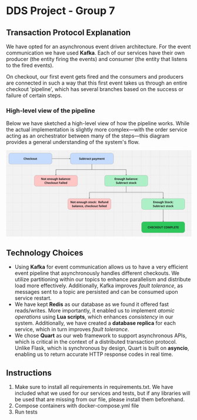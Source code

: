 # DDS Project - Group 7

## Transaction Protocol Explanation
We have opted for an asynchronous event driven architecture. 
For the event communication we have used **Kafka**. Each of our services have their 
own producer (the entity firing the events) and consumer (the entity that listens 
to the fired events).   

On checkout, our first event gets fired and the consumers and producers are connected 
in such a way that this first event takes us through an entire checkout 'pipeline',
which has several branches based on the success or failure of certain steps.

### High-level view of the pipeline
Below we have sketched a high-level view of how the pipeline works. While the actual implementation 
is slightly more complex—with the order service acting as an orchestrator between many of the 
steps—this diagram provides a general understanding of the system's flow.

<img src="checkout-highlevel.png" alt="img.png" width="1000"/>

[//]: # (![img.png]&#40;checkout-highlevel.png&#41;)

## Technology Choices
- Using **Kafka** for event communication allows us to have a very efficient event pipeline
that asynchronously handles different checkouts. We utilize partitioning within our topics to 
enhance parallelism and distribute load more effectively. Additionally, Kafka improves _fault tolerance_,
as messages sent to a topic are persisted and can be consumed upon service restart.
- We have kept **Redis** as our database as we found it offered fast reads/writes. More importantly, it
enabled us to implement _atomic operations_ using **Lua scripts**, which enhances _consistency_ in our system.
Additionally, we have created a **database replica** for each service, which in turn improves _fault tolerance_. 
- We chose **Quart** as our web framework to support asynchronous APIs, which is critical in the context of a 
distributed transaction protocol. Unlike Flask, which is synchronous by design, Quart is built on **asyncio**,
enabling us to return accurate HTTP response codes in real time.

[//]: # (# Web-scale Data Management Project Template)

[//]: # ()
[//]: # (Basic project structure with Python's Flask and Redis. )

[//]: # (**You are free to use any web framework in any language and any database you like for this project.**)

[//]: # ()
[//]: # (### Project structure)

[//]: # ()
[//]: # (* `env`)

[//]: # (    Folder containing the Redis env variables for the docker-compose deployment)

[//]: # (    )
[//]: # (* `helm-config` )

[//]: # (   Helm chart values for Redis and ingress-nginx)

[//]: # (        )
[//]: # (* `k8s`)

[//]: # (    Folder containing the kubernetes deployments, apps and services for the ingress, order, payment and stock services.)

[//]: # (    )
[//]: # (* `order`)

[//]: # (    Folder containing the order application logic and dockerfile. )

[//]: # (    )
[//]: # (* `payment`)

[//]: # (    Folder containing the payment application logic and dockerfile. )

[//]: # ()
[//]: # (* `stock`)

[//]: # (    Folder containing the stock application logic and dockerfile. )

[//]: # ()
[//]: # (* `test`)

[//]: # (    Folder containing some basic correctness tests for the entire system. &#40;Feel free to enhance them&#41;)

[//]: # ()
[//]: # (### Deployment types:)

[//]: # ()
[//]: # (#### docker-compose &#40;local development&#41;)

[//]: # ()
[//]: # (After coding the REST endpoint logic run `docker-compose up --build` in the base folder to test if your logic is correct)

[//]: # (&#40;you can use the provided tests in the `\test` folder and change them as you wish&#41;. )

[//]: # ()
[//]: # (***Requirements:*** You need to have docker and docker-compose installed on your machine. )

[//]: # ()
[//]: # (K8s is also possible, but we do not require it as part of your submission. )

[//]: # ()
[//]: # (#### minikube &#40;local k8s cluster&#41;)

[//]: # ()
[//]: # (This setup is for local k8s testing to see if your k8s config works before deploying to the cloud. )

[//]: # (First deploy your database using helm by running the `deploy-charts-minicube.sh` file &#40;in this example the DB is Redis )

[//]: # (but you can find any database you want in https://artifacthub.io/ and adapt the script&#41;. Then adapt the k8s configuration files in the)

[//]: # (`\k8s` folder to mach your system and then run `kubectl apply -f .` in the k8s folder. )

[//]: # ()
[//]: # (***Requirements:*** You need to have minikube &#40;with ingress enabled&#41; and helm installed on your machine.)

[//]: # ()
[//]: # (#### kubernetes cluster &#40;managed k8s cluster in the cloud&#41;)

[//]: # ()
[//]: # (Similarly to the `minikube` deployment but run the `deploy-charts-cluster.sh` in the helm step to also install an ingress to the cluster. )

[//]: # ()
[//]: # (***Requirements:*** You need to have access to kubectl of a k8s cluster.)


## Instructions
1. Make sure to install all requirements in requirements.txt. We have included what we used for our services and tests, but if any libraries will be used that are missing from our file, please install them beforehand. 
2. Compose containers with docker-compose.yml file
3. Run tests